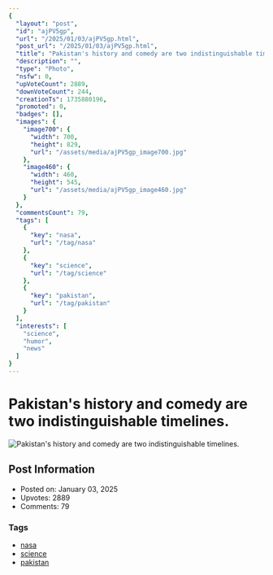 ```yaml
---
{
  "layout": "post",
  "id": "ajPV5gp",
  "url": "/2025/01/03/ajPV5gp.html",
  "post_url": "/2025/01/03/ajPV5gp.html",
  "title": "Pakistan's history and comedy are two indistinguishable timelines.",
  "description": "",
  "type": "Photo",
  "nsfw": 0,
  "upVoteCount": 2889,
  "downVoteCount": 244,
  "creationTs": 1735880196,
  "promoted": 0,
  "badges": [],
  "images": {
    "image700": {
      "width": 700,
      "height": 829,
      "url": "/assets/media/ajPV5gp_image700.jpg"
    },
    "image460": {
      "width": 460,
      "height": 545,
      "url": "/assets/media/ajPV5gp_image460.jpg"
    }
  },
  "commentsCount": 79,
  "tags": [
    {
      "key": "nasa",
      "url": "/tag/nasa"
    },
    {
      "key": "science",
      "url": "/tag/science"
    },
    {
      "key": "pakistan",
      "url": "/tag/pakistan"
    }
  ],
  "interests": [
    "science",
    "humor",
    "news"
  ]
}
---
```


# Pakistan's history and comedy are two indistinguishable timelines.

![Pakistan's history and comedy are two indistinguishable timelines.](/assets/media/ajPV5gp_image700.jpg)

## Post Information

- Posted on: January 03, 2025
- Upvotes: 2889
- Comments: 79

### Tags

- [nasa](/tag/nasa)
- [science](/tag/science)
- [pakistan](/tag/pakistan)
